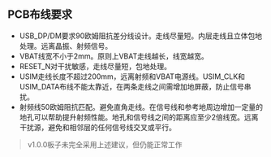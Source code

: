 ## PCB布线要求

- USB_DP/DM要求90欧姆阻抗差分线设计。走线尽量短。内层走线且立体包地处理。远离晶振、射频信号。
- VBAT线宽不小于2mm。原则上VBAT走线越长，线宽越宽。
- RESET_N对干扰敏感，走线尽量短，包地处理。
- USIM走线长度不超过200mm，远离射频和VBAT电源线。USIM_CLK和USIM_DATA布线不能太靠近，在两条走线之间需增加地屏蔽，防止信号串扰。
- 射频线50欧姆阻抗匹配。避免直角走线。在信号线和参考地周边增加一定量的地孔可以帮助提升射频性能。地孔和信号线之间的距离应至少2倍线宽。远离干扰源，避免和相邻层的任何信号线交叉或平行。

> v1.0.0板子未完全采用上述建议，但仍能正常工作
